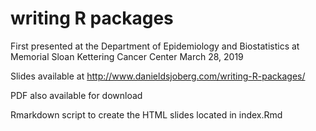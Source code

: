 # writing R packages

First presented at the Department of Epidemiology and Biostatistics at Memorial Sloan Kettering Cancer Center March 28, 2019

Slides available at http://www.danieldsjoberg.com/writing-R-packages/

PDF also available for download

Rmarkdown script to create the HTML slides located in index.Rmd
